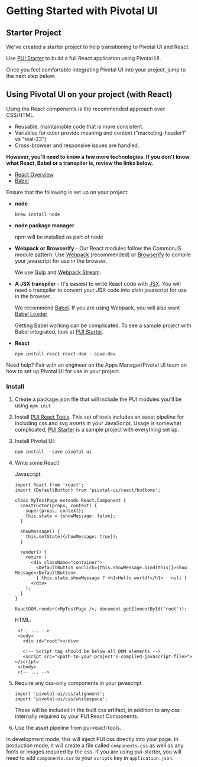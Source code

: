 # Getting Started with Pivotal UI

## Starter Project

We've created a starter project to help transitioning to Pivotal UI and React.

Use [PUI Starter](https://github.com/pivotal-cf/pui-starter) to build a full React application using Pivotal UI.

Once you feel comfortable integrating Pivotal UI into your project, jump to the next step below.

## Using Pivotal UI on your project (with React)

Using the React components is the recommended approach over CSS/HTML.

- Reusable, maintainable code that is more consistent.
- Variables for color provide meaning and context ("marketing-header1" vs "teal-23")
- Cross-browser and responsive issues are handled.

**However, you'll need to know a few more technologies.
If you don't know what React, Babel or a transpiler is, review the links below.**

- [React Overview](http://facebook.github.io/react/)
- [Babel](https://babeljs.io/)

Ensure that the following is set up on your project:

 - **node**

    ```
    brew install node
    ```
 - **node package manager**

    npm will be installed as part of node

 - **Webpack or Browserify** - Our React modules follow the CommonJS module
    pattern. Use [Webpack](http://webpack.github.io/) (recommended) or
    [Browserify](http://browserify.org/) to compile your javascript for use
    in the browser.

    We use [Gulp](http://gulpjs.com/) and [Webpack Stream](https://github.com/shama/webpack-stream).

 - **A JSX transpiler** - It's easiest to write React code with [JSX](https://facebook.github.io/react/docs/jsx-in-depth.html).
    You will need a transpiler to convert your JSX code into plain javascript
    for use in the browser.

    We recommend [Babel](https://babeljs.io/).
    If you are using Webpack, you will also want [Babel Loader](https://github.com/babel/babel-loader)

    Getting Babel working can be complicated. To see a sample project with Babel integrated,
    look at [PUI Starter](https://github.com/pivotal-cf/pui-starter).

 - **React**
 
    ```
    npm install react react-dom --save-dev
    ```


Need help? Pair with an engineer on the Apps Manager/Pivotal UI team on how to set up Pivotal UI for use in your project.

### Install

1. Create a package.json file that will include the PUI modules you'll be using
    `npm init`

1. Install [PUI React Tools](http://github.com/pivotal-cf/pui-react-tools).
   This set of tools includes an asset pipeline for including css and svg assets in your JavaScript.
   Usage is somewhat complicated, [PUI Starter](https://github.com/pivotal-cf/pui-starter) is a sample project with everything set up.

1. Install Pivotal UI:

    ```
    npm install --save pivotal-ui
    ```

1. Write some React!

    Javascript:
    
    ```
    import React from 'react';
    import {DefaultButton} from 'pivotal-ui/react/buttons';

    class MyTestPage extends React.Component {
      constructor(props, context) {
        super(props, context);
        this.state = {showMessage: false};
      }

      showMessage() {
        this.setState({showMessage: true});
      }

      render() {
        return (
          <div className="container">
            <DefaultButton onClick={this.showMessage.bind(this)}>Show Message</DefaultButton>
            { this.state.showMessage ? <h1>Hello world!</h1> : null }
          </div>
        );
      }
    }

    ReactDOM.render(<MyTestPage />, document.getElementById('root'));
    ```
    
    HTML:

    ```
     <!-- ... -->
     <body>
       <div id="root"></div>

       <!-- Script tag should be below all DOM elements -->
       <script src="<path-to-your-project's-compiled-javascript-file>"></script>
     </body>
     <!-- ... -->
    ```
    
1. Require any css-only components in your javascript

    ```
    import 'pivotal-ui/css/alignment';
    import 'pivotal-ui/css/whitespace';
    ```

    These will be included in the built css artifact, in addition to any css internally required by your PUI React Components.

1. Use the asset pipeline from pui-react-tools.

In development mode, this will inject PUI css directly into your page.
In production mode, it will create a file called `components.css` as well as any fonts or images required by the css.
If you are using pui-starter, you will need to add `components.css` to your `scripts` key in `application.json`.